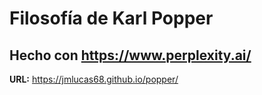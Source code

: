 # Filosofía de Karl Popper

## Hecho con https://www.perplexity.ai/

**URL:** https://jmlucas68.github.io/popper/